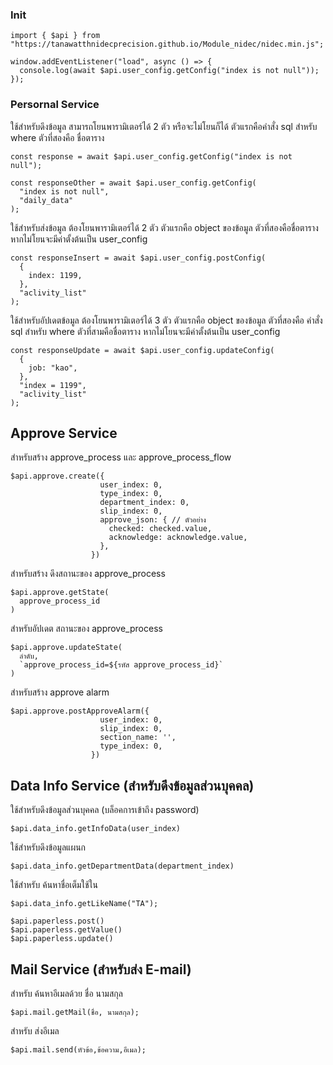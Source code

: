 ### Init
```JS
import { $api } from "https://tanawatthnidecprecision.github.io/Module_nidec/nidec.min.js";

window.addEventListener("load", async () => {
  console.log(await $api.user_config.getConfig("index is not null"));
});
```

### Persornal Service

ใช้สำหรับดึงข้อมูล
สามารถโยนพารามิเตอร์ได้ 2 ตัว หรือจะไม่โยนก็ได้
ตัวแรกคือคำสั่ง sql สำหรับ where
ตัวที่สองคือ ชื่อตาราง

```JS
const response = await $api.user_config.getConfig("index is not null");
```

```
const responseOther = await $api.user_config.getConfig(
  "index is not null",
  "daily_data"
);
```

ใช้สำหรับส่งข้อมูล
ต้องโยนพารามิเตอร์ได้ 2 ตัว
ตัวแรกคือ object ของข้อมูล
ตัวที่สองคือชื่อตาราง หากไม่โยนจะมีค่าตั้งต้นเป็น user_config
```JS
const responseInsert = await $api.user_config.postConfig(
  {
    index: 1199,
  },
  "aclivity_list"
);
```

ใช้สำหรับอัปเดตข้อมูล
ต้องโยนพารามิเตอร์ได้ 3 ตัว
ตัวแรกคือ object ของข้อมูล
ตัวที่สองคือ คำสั่ง sql สำหรับ where
ตัวที่สามคือชื่อตาราง หากไม่โยนจะมีค่าตั้งต้นเป็น user_config

```JS
const responseUpdate = await $api.user_config.updateConfig(
  {
    job: "kao",
  },
  "index = 1199",
  "aclivity_list"
);
```

## Approve Service

สำหรับสร้าง approve_process และ approve_process_flow 
```JS
$api.approve.create({
                    user_index: 0,
                    type_index: 0,
                    department_index: 0,
                    slip_index: 0,
                    approve_json: { // ตัวอย่าง
                      checked: checked.value,
                      acknowledge: acknowledge.value,
                    },
                  })
```

สำหรับสร้าง ดึงสถานะของ approve_process 
```
$api.approve.getState(
  approve_process_id
)
```

สำหรับอัปเดต สถานะของ approve_process 
```
$api.approve.updateState(
  ลำดับ,
  `approve_process_id=${รหัส approve_process_id}`                  
)
```

สำหรับสร้าง approve alarm 
```
$api.approve.postApproveAlarm({
                    user_index: 0,
                    slip_index: 0,
                    section_name: '',
                    type_index: 0,
                  })
```
## Data Info Service (สำหรับดึงข้อมูลส่วนบุคคล)
ใช้สำหรับดึงข้อมูลส่วนบุคคล (บล็อคการเข้าถึง password)
```
$api.data_info.getInfoData(user_index)
```

ใช้สำหรับดึงข้อมูลแผนก
```
$api.data_info.getDepartmentData(department_index)
```

ใช้สำหรับ ค้นหาชื่อเต็มใช้ใน 
```
$api.data_info.getLikeName("TA");
```

```
$api.paperless.post()
$api.paperless.getValue()
$api.paperless.update()
```



## Mail Service (สำหรับส่ง E-mail)

สำหรับ ค้นหาอีเมลด้วย ชื่อ นามสกุล
```
$api.mail.getMail(ชื่อ, นามสกุล);
```

สำหรับ ส่งอีเมล
```
$api.mail.send(หัวข้อ,ข้อความ,อีเมล);
```
